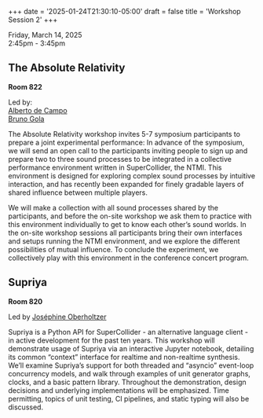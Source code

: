 
+++
date = '2025-01-24T21:30:10-05:00'
draft = false
title = 'Workshop Session 2'
+++

Friday, March 14, 2025  
2:45pm - 3:45pm

## The Absolute Relativity

**Room 822**


Led by:  
[Alberto de Campo](/bios/#alberto-de-campo)  
[Bruno Gola](/bios/#bruno-gola)  




The Absolute Relativity workshop invites 5-7 symposium participants to prepare a joint experimental performance: In advance of the symposium, we will send an open call to the participants inviting people to sign up and prepare two to three sound processes to be integrated in a collective performance environment written in SuperCollider, the NTMI. This environment is designed for exploring complex sound processes by intuitive interaction, and has recently been expanded for finely gradable layers of shared influence between multiple players.

We will make a collection with all sound processes shared by the participants, and before the on-site workshop we ask them to practice with this environment individually to get to know each other’s sound worlds. In the on-site workshop sessions all participants bring their own interfaces and setups running the NTMI environment, and we explore the different possibilities of mutual influence. To conclude the experiment, we collectively play with this environment in the conference concert program.

## Supriya

**Room 820**


Led by [Joséphine Oberholtzer](/bios/#joséphine-oberholtzer)



Supriya is a Python API for SuperCollider - an alternative language client - in active development for the past ten years. This workshop will demonstrate usage of Supriya via an interactive Jupyter notebook, detailing its common “context” interface for realtime and non-realtime synthesis. We’ll examine Supriya’s support for both threaded and “asyncio” event-loop concurrency models, and walk through examples of unit generator graphs, clocks, and a basic pattern library. Throughout the demonstration, design decisions and underlying implementations will be emphasized. Time permitting, topics of unit testing, CI pipelines, and static typing will also be discussed.

